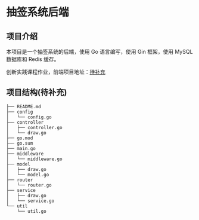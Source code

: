 # 抽签系统后端

## 项目介绍

本项目是一个抽签系统的后端，使用 Go 语言编写，使用 Gin 框架，使用 MySQL 数据库和 Redis 缓存。
  
创新实践课程作业，前端项目地址：[待补充](https://github.com)

## 项目结构(待补充)

```text
├── README.md
├── config
│   └── config.go
├── controller
│   ├── controller.go
│   └── draw.go
├── go.mod
├── go.sum
├── main.go
├── middleware
│   └── middleware.go
├── model
│   ├── draw.go
│   └── model.go
├── router
│   └── router.go
├── service
│   ├── draw.go
│   └── service.go
└── util
    └── util.go
```
